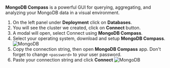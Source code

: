 **MongoDB Compass** is a powerful GUI for querying, aggregating, and analyzing your MongoDB data in a visual environment.

1. On the left panel under **Deployment** click on **Databases**.
2. You will see the cluster we created, click on **Connect** button.
3. A modal will open, select Connect using **MongoDB Compass**.
4. Select your operating system, download and setup **MongoDB Compass**.
   ![MongoDB](https://i.ibb.co/sqHzbqb/app-overview-v8.png)
5. Copy the connection string, then open **MongoDB Compass** app. Don't forget to change `<password>` to your user password.
6. Paste your connection string and click **Connect**
   ![MongoDB](https://i.ibb.co/tPCqvSN/app-overview-v8.png)
